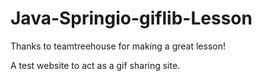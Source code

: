 # Java-Springio-giflib-Lesson
Thanks to teamtreehouse for making a great lesson!

A test website to act as a gif sharing site.
